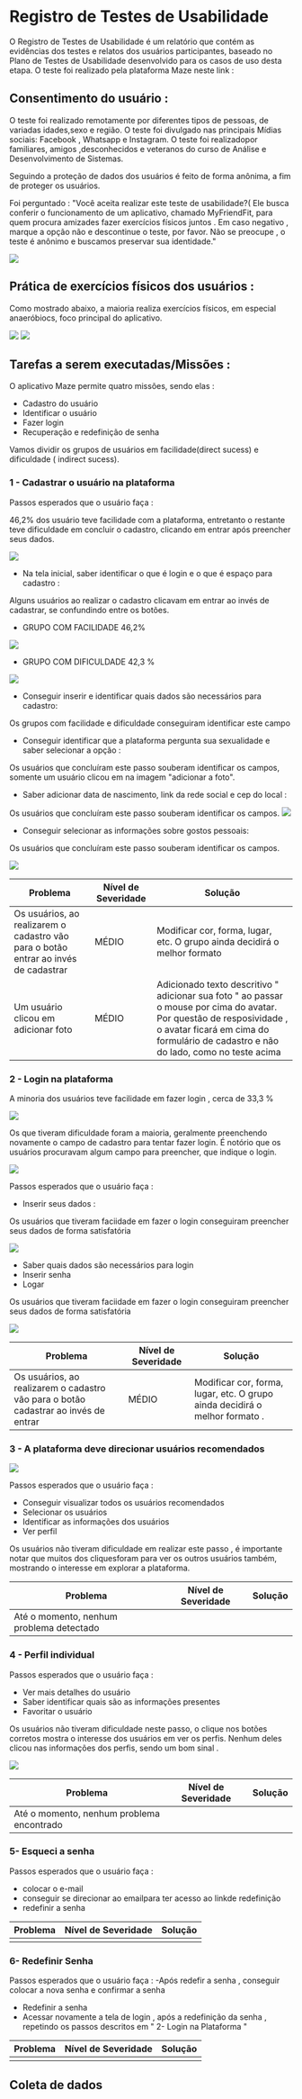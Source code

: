 # Registro de Testes de Usabilidade

O Registro de Testes de Usabilidade é um relatório que contém as evidências dos testes e relatos dos usuários participantes, baseado no Plano de Testes de Usabilidade desenvolvido para os casos de uso desta etapa. O teste foi realizado pela plataforma Maze neste link : 

## Consentimento do usuário : 

O teste foi realizado remotamente por diferentes tipos de pessoas, de variadas idades,sexo e região. O teste foi divulgado nas principais Mídias sociais: Facebook , Whatsapp e Instagram. O teste foi realizadopor familiares, amigos ,desconhecidos e veteranos do curso de Análise e Desenvolvimento de Sistemas.   
 
 Seguindo a proteção de dados dos usuários é feito de forma anônima, a fim de proteger os usuários. 
 
 Foi perguntado : "Você aceita realizar este teste de usabilidade?( Ele busca conferir o funcionamento de um aplicativo, chamado MyFriendFit, para quem procura amizades fazer exercícios físicos juntos .
Em caso negativo , marque a opção não e descontinue o teste, por favor. Não se preocupe , o teste é anônimo e buscamos preservar sua identidade."

<img src=https://github.com/ICEI-PUC-Minas-PMV-ADS/pmv-ads-2022-2-e2-proj-int-t4-pmv-ads-2022-2-e2-proj-int-t4-academia/blob/d0ec9c9fb76f1b3c7c46e8735ca2b6ecc27d8f6a/docs/Captura%20de%20tela_20221030_163327.png />

## Prática de exercícios físicos dos usuários : 

Como mostrado abaixo, a maioria realiza exercícios físicos, em especial anaeróbiocs, foco principal do aplicativo.

<img src=https://github.com/ICEI-PUC-Minas-PMV-ADS/pmv-ads-2022-2-e2-proj-int-t4-pmv-ads-2022-2-e2-proj-int-t4-academia/blob/9706cd067bf2fd63aee358581e5e47fc2b064a07/docs/Captura%20de%20tela_20221030_163839.png />

<img src=https://github.com/ICEI-PUC-Minas-PMV-ADS/pmv-ads-2022-2-e2-proj-int-t4-pmv-ads-2022-2-e2-proj-int-t4-academia/blob/8393adcaf9e071bc35a445224c00b2e300a8f4ef/docs/Captura%20de%20tela_20221030_164138.png />

## Tarefas a serem executadas/Missões : 

O aplicativo Maze permite quatro missões, sendo elas : 

 * Cadastro do usuário 
* Identificar o usuário
* Fazer login
* Recuperação e redefinição de senha

Vamos dividir os grupos de usuários em facilidade(direct sucess) e dificuldade ( indirect sucess).

 ### 1 - Cadastrar o usuário na plataforma 
 
 Passos esperados que o usuário faça : 
 
  46,2% dos usuário teve facilidade com a plataforma, entretanto  o restante teve dificuldade em concluir o cadastro, clicando em entrar após preencher seus dados. 
  
  <img src=https://github.com/ICEI-PUC-Minas-PMV-ADS/pmv-ads-2022-2-e2-proj-int-t4-pmv-ads-2022-2-e2-proj-int-t4-academia/blob/68e5d92cf88258b8dbe967b80cedab12942160b8/docs/Captura%20de%20tela_20221030_165623.png />
  
 * Na tela inicial, saber identificar o que é login e o que é espaço para cadastro :
 
  Alguns usuários ao realizar o cadastro clicavam em entrar ao invés de cadastrar, se confundindo entre os botões. 
   
   * GRUPO COM FACILIDADE 46,2%
  
  <img src=https://github.com/ICEI-PUC-Minas-PMV-ADS/pmv-ads-2022-2-e2-proj-int-t4-pmv-ads-2022-2-e2-proj-int-t4-academia/blob/b08652259be21893a6a7b4a662ff39bf71f8de97/docs/maze_screenshot_interaction.jpg />
  
  * GRUPO COM DIFICULDADE 42,3 %
  
  <img src=https://github.com/ICEI-PUC-Minas-PMV-ADS/pmv-ads-2022-2-e2-proj-int-t4-pmv-ads-2022-2-e2-proj-int-t4-academia/blob/280595deb0ff40d2bf7de10843612c0dbc12b101/docs/maze_screenshot_interaction%20(3).jpg />
  
  
 * Conseguir inserir e identificar quais dados são necessários para cadastro:
 
  Os grupos com facilidade e dificuldade conseguiram identificar este campo 
  
 * Conseguir identificar que a plataforma pergunta sua sexualidade e saber selecionar a opção :
 
  Os usuários que concluíram este passo souberam identificar os  campos, somente um usuário clicou em  na imagem "adicionar a foto". 
  
  * Saber adicionar data de nascimento, link da rede social e cep do local :
  
  Os usuários que concluíram este passo souberam identificar os  campos.
  <img src=https://github.com/ICEI-PUC-Minas-PMV-ADS/pmv-ads-2022-2-e2-proj-int-t4-pmv-ads-2022-2-e2-proj-int-t4-academia/blob/e68b2696e28b0f8da2db3b45049d4d0a3bb8ea37/docs/maze_screenshot_interaction%20(1).jpg />
  
 
 * Conseguir selecionar as informações sobre gostos pessoais:
 
  Os usuários que concluíram este passo souberam identificar os  campos.
  
  <img src=https://github.com/ICEI-PUC-Minas-PMV-ADS/pmv-ads-2022-2-e2-proj-int-t4-pmv-ads-2022-2-e2-proj-int-t4-academia/blob/411728a9e30bc085e6c735cf5fe5f7d917712b40/docs/maze_screenshot_interaction%20(2).jpg />
 
| Problema| Nível de Severidade | Solução |
|----------- |--------------------- |---------|
|     Os usuários, ao realizarem o cadastro vão para o botão entrar ao  invés de cadastrar       |      MÉDIO              |  Modificar cor, forma, lugar, etc. O grupo ainda decidirá o melhor formato        | 
|   Um usuário clicou em adicionar foto    |  MÉDIO     |  Adicionado texto descritivo " adicionar sua foto " ao passar o mouse por cima do avatar. Por questão de resposividade , o avatar ficará em cima do formulário de cadastro e não do lado, como no teste acima| 

 ### 2 - Login na plataforma 
 
 A minoria dos usuários teve facilidade em fazer login , cerca de 33,3 % 
 
 <img src=https://github.com/ICEI-PUC-Minas-PMV-ADS/pmv-ads-2022-2-e2-proj-int-t4-pmv-ads-2022-2-e2-proj-int-t4-academia/blob/dc12263f51fb7bceb3b5aee80107009410c2295d/docs/Captura%20de%20tela_20221030_175842.png />
 
 Os que tiveram dificuldade foram a maioria, geralmente preenchendo novamente o campo de cadastro para tentar fazer login. É notório que os usuários procuravam algum campo para preencher, que indique o login. 
 
 <img src=https://github.com/ICEI-PUC-Minas-PMV-ADS/pmv-ads-2022-2-e2-proj-int-t4-pmv-ads-2022-2-e2-proj-int-t4-academia/blob/882cbbf41915f7451db9600c977e46f551cf4cc7/docs/maze_screenshot_interaction%20(7).jpg />
 
  Passos esperados que o usuário faça :
  
 * Inserir seus dados :
 
 Os usuários que tiveram faciidade em fazer o login conseguiram preencher seus dados de forma satisfatória 
 
 <img src=https://github.com/ICEI-PUC-Minas-PMV-ADS/pmv-ads-2022-2-e2-proj-int-t4-pmv-ads-2022-2-e2-proj-int-t4-academia/blob/a716a1e5ead876726c45c8132d8568aea5b6b39d/docs/maze_screenshot_interaction%20(5).jpg />
 
 - Saber quais dados são necessários para login
 - Inserir senha
 - Logar 
 
 Os usuários que tiveram faciidade em fazer o login conseguiram preencher seus dados de forma satisfatória 
 
  <img src=https://github.com/ICEI-PUC-Minas-PMV-ADS/pmv-ads-2022-2-e2-proj-int-t4-pmv-ads-2022-2-e2-proj-int-t4-academia/blob/05733c45b76c6f39b465d2af992734478cf00ca2/docs/maze_screenshot_interaction%20(6).jpg />
 
 | Problema| Nível de Severidade | Solução |
|----------- |--------------------- |---------|
|     Os usuários, ao realizarem o cadastro vão para o botão cadastrar ao  invés de entrar      |      MÉDIO              |  Modificar cor, forma, lugar, etc. O grupo ainda decidirá o melhor formato .       |  


 ### 3 -  A plataforma deve direcionar usuários recomendados
 
 <img src=https://github.com/ICEI-PUC-Minas-PMV-ADS/pmv-ads-2022-2-e2-proj-int-t4-pmv-ads-2022-2-e2-proj-int-t4-academia/blob/3e58cd79ddbd1605c10c803482c0f23209445472/docs/Captura%20de%20tela_20221030_165709.png />
 
  Passos esperados que o usuário faça : 
 - Conseguir visualizar todos os usuários recomendados
 - Selecionar os usuários
 - Identificar as informações dos usuários 
 - Ver perfil 

Os usuários não tiveram dificuldade em realizar este passo , é importante notar que muitos dos cliquesforam para ver os outros usuários também, mostrando o interesse em explorar a plataforma. 
 
 | Problema| Nível de Severidade | Solução |
|----------- |--------------------- |---------|
|      Até o momento, nenhum problema detectado      |                     |          | 


 ### 4 - Perfil individual 
 
  Passos esperados que o usuário faça : 
 - Ver mais detalhes do usuário
 - Saber identificar quais são as informações presentes
 - Favoritar o usuário 

Os usuários não tiveram dificuldade neste passo, o clique nos botões corretos mostra o interesse dos usuários em ver os perfis. Nenhum deles clicou nas informações dos perfis, sendo um bom sinal . 

<img src=https://github.com/ICEI-PUC-Minas-PMV-ADS/pmv-ads-2022-2-e2-proj-int-t4-pmv-ads-2022-2-e2-proj-int-t4-academia/blob/3d1d59b76aca27001758b970f06f6b84aeb424ab/docs/maze_screenshot_interaction%20(4).jpg />
 
 | Problema| Nível de Severidade | Solução |
|----------- |--------------------- |---------|
|   Até o momento, nenhum problema encontrado         |                     |          | 



### 5- Esqueci a senha 

Passos esperados que o usuário faça : 
- colocar o e-mail
- conseguir se direcionar ao emailpara ter acesso ao linkde redefinição
- redefinir a senha

 | Problema| Nível de Severidade | Solução |
|----------- |--------------------- |---------|
|            |                     |          | 

### 6- Redefinir Senha 

Passos esperados que o usuário faça : 
-Após redefir a senha , conseguir colocar a nova senha e confirmar a senha
- Redefinir a senha 
- Acessar novamente a tela de login , após a redefinição da senha , repetindo os passos descritos em " 2- Login na Plataforma "

 | Problema| Nível de Severidade | Solução |
|----------- |--------------------- |---------|
|            |                     |          | 



## Coleta de dados 
